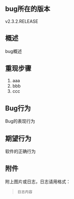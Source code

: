 ## bug所在的版本
v2.3.2.RELEASE

## 概述
bug概述

## 重现步骤
1. aaa
2. bbb
3. ccc

## Bug行为
Bug的表现行为

## 期望行为
软件的正确行为

## 附件
附上图片或日志，日志请用格式：
 
> ```
> 日志内容
> ```